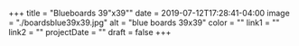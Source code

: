+++
title = "Blueboards 39\"x39\""
date = 2019-07-12T17:28:41-04:00
image = "./boardsblue39x39.jpg"
alt = "blue boards 39x39"
color = ""
link1 = ""
link2 = ""
projectDate = ""
draft = false
+++
